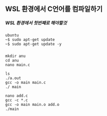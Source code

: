 ## WSL 환경에서 C언어를 컴파일하기

##### WSL 환경에서 첫번째로 해야할것
```wsl
ubuntu
~$ sudo apt-get update
~$ sudo apt-get update -y
```
##### 
```Linux
mkdir anu
cd anu
nano main.c
```
```Linux
ls
./a.out
gcc -o main main.c
./ main
```
```
nano add.c
gcc -c *.c
gcc -o main main.o add.o
./main
```

